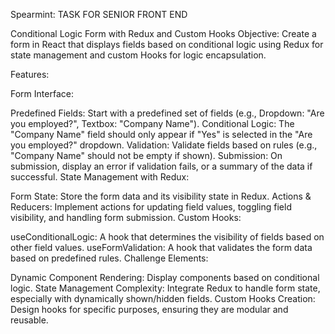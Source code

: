 Spearmint: TASK FOR SENIOR FRONT END 

Conditional Logic Form with Redux and Custom Hooks
Objective: Create a form in React that displays fields based on conditional logic using Redux for state management and custom Hooks for logic encapsulation.

Features:

Form Interface:

Predefined Fields: Start with a predefined set of fields (e.g., Dropdown: "Are you employed?", Textbox: "Company Name").
Conditional Logic: The "Company Name" field should only appear if "Yes" is selected in the "Are you employed?" dropdown.
Validation: Validate fields based on rules (e.g., "Company Name" should not be empty if shown).
Submission: On submission, display an error if validation fails, or a summary of the data if successful.
State Management with Redux:

Form State: Store the form data and its visibility state in Redux.
Actions & Reducers: Implement actions for updating field values, toggling field visibility, and handling form submission.
Custom Hooks:

useConditionalLogic: A hook that determines the visibility of fields based on other field values.
useFormValidation: A hook that validates the form data based on predefined rules.
Challenge Elements:

Dynamic Component Rendering: Display components based on conditional logic.
State Management Complexity: Integrate Redux to handle form state, especially with dynamically shown/hidden fields.
Custom Hooks Creation: Design hooks for specific purposes, ensuring they are modular and reusable.